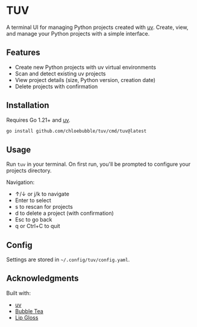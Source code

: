# TUV

A terminal UI for managing Python projects created with [uv](https://github.com/astral-sh/uv). Create, view, and manage your Python projects with a simple interface.

## Features

- Create new Python projects with uv virtual environments
- Scan and detect existing uv projects
- View project details (size, Python version, creation date)
- Delete projects with confirmation

## Installation

Requires Go 1.21+ and [uv](https://github.com/astral-sh/uv).

```bash
go install github.com/chloebubble/tuv/cmd/tuv@latest
```

## Usage

Run `tuv` in your terminal. On first run, you'll be prompted to configure your projects directory.

Navigation:
- ↑/↓ or j/k to navigate
- Enter to select
- s to rescan for projects
- d to delete a project (with confirmation)
- Esc to go back
- q or Ctrl+C to quit

## Config

Settings are stored in `~/.config/tuv/config.yaml`.

## Acknowledgments

Built with:
- [uv](https://github.com/astral-sh/uv)
- [Bubble Tea](https://github.com/charmbracelet/bubbletea)
- [Lip Gloss](https://github.com/charmbracelet/lipgloss)
